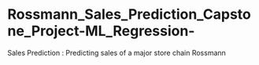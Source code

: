 # Rossmann_Sales_Prediction_Capstone_Project-ML_Regression-
 Sales Prediction : Predicting sales of a major store chain Rossmann
